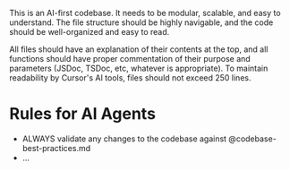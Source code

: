 This is an AI-first codebase. It needs to be modular, scalable, and easy to understand. The file structure should be highly navigable, and the code should be well-organized and easy to read.

All files should have an explanation of their contents at the top, and all functions should have proper commentation of their purpose and parameters (JSDoc, TSDoc, etc, whatever is appropriate).
To maintain readability by Cursor's AI tools, files should not exceed 250 lines.

# Rules for AI Agents

- ALWAYS validate any changes to the codebase against @codebase-best-practices.md
- ...